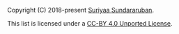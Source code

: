 Copyright (C) 2018-present [Suriyaa Sundararuban](https://about.suriyaa.tk/).

This list is licensed under a [CC-BY 4.0 Unported License](https://creativecommons.org/licenses/by/4.0/).
